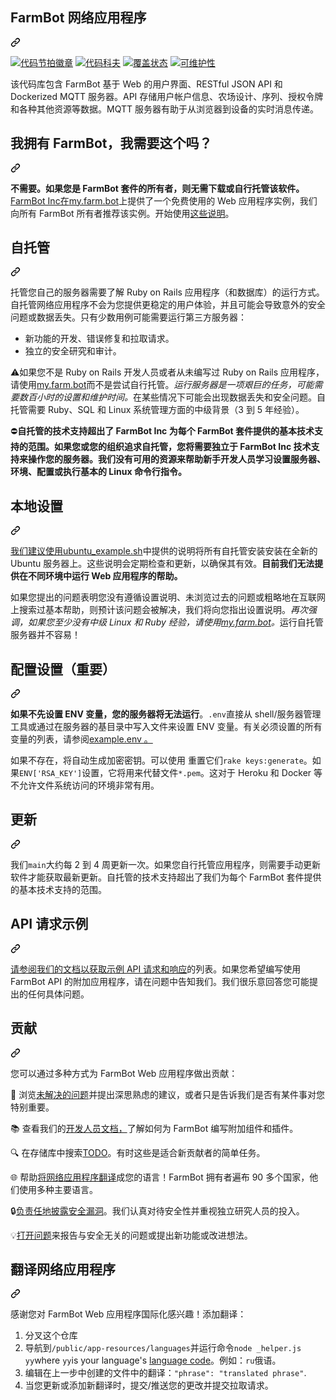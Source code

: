 <div class="Box-sc-g0xbh4-0 bJMeLZ js-snippet-clipboard-copy-unpositioned" data-hpc="true"><article class="markdown-body entry-content container-lg" itemprop="text"><div class="markdown-heading" dir="auto"><h1 tabindex="-1" class="heading-element" dir="auto"><font style="vertical-align: inherit;"><font style="vertical-align: inherit;">FarmBot 网络应用程序</font></font></h1><a id="user-content-farmbot-web-app" class="anchor" aria-label="永久链接：FarmBot Web 应用程序" href="#farmbot-web-app"><svg class="octicon octicon-link" viewBox="0 0 16 16" version="1.1" width="16" height="16" aria-hidden="true"><path d="m7.775 3.275 1.25-1.25a3.5 3.5 0 1 1 4.95 4.95l-2.5 2.5a3.5 3.5 0 0 1-4.95 0 .751.751 0 0 1 .018-1.042.751.751 0 0 1 1.042-.018 1.998 1.998 0 0 0 2.83 0l2.5-2.5a2.002 2.002 0 0 0-2.83-2.83l-1.25 1.25a.751.751 0 0 1-1.042-.018.751.751 0 0 1-.018-1.042Zm-4.69 9.64a1.998 1.998 0 0 0 2.83 0l1.25-1.25a.751.751 0 0 1 1.042.018.751.751 0 0 1 .018 1.042l-1.25 1.25a3.5 3.5 0 1 1-4.95-4.95l2.5-2.5a3.5 3.5 0 0 1 4.95 0 .751.751 0 0 1-.018 1.042.751.751 0 0 1-1.042.018 1.998 1.998 0 0 0-2.83 0l-2.5 2.5a1.998 1.998 0 0 0 0 2.83Z"></path></svg></a></div>
<p dir="auto"><a href="https://codebeat.co/projects/github-com-farmbot-farmbot-web-app-staging" rel="nofollow"><img src="https://camo.githubusercontent.com/ce7e79eae6d516d70e22e55e3483434cd2ffce2933662e5739e5bb4d581c200b/68747470733a2f2f636f6465626561742e636f2f6261646765732f37663831383539622d363766652d346264622d623536662d303530626665643335653963" alt="代码节拍徽章" data-canonical-src="https://codebeat.co/badges/7f81859b-67fe-4bdb-b56f-050bfed35e9c" style="max-width: 100%;"></a>
<a href="https://codecov.io/gh/FarmBot/Farmbot-Web-App" rel="nofollow"><img src="https://camo.githubusercontent.com/852c62cfb5902126f883db15aec0df1e3463b9612744197c6d814dbb193a497d/68747470733a2f2f636f6465636f762e696f2f67682f4661726d426f742f4661726d626f742d5765622d4170702f6272616e63682f73746167696e672f67726170682f62616467652e737667" alt="代码科夫" data-canonical-src="https://codecov.io/gh/FarmBot/Farmbot-Web-App/branch/staging/graph/badge.svg" style="max-width: 100%;"></a>
<a href="https://coveralls.io/github/FarmBot/Farmbot-Web-App" rel="nofollow"><img src="https://camo.githubusercontent.com/e80fe5a560d16f63a0f8805c1f707a2ea093efc112b564fbdfd7aeedf3aebcbf/68747470733a2f2f636f766572616c6c732e696f2f7265706f732f6769746875622f4661726d426f742f4661726d626f742d5765622d4170702f62616467652e737667" alt="覆盖状态" data-canonical-src="https://coveralls.io/repos/github/FarmBot/Farmbot-Web-App/badge.svg" style="max-width: 100%;"></a>
<a href="https://codeclimate.com/github/FarmBot/Farmbot-Web-App/maintainability" rel="nofollow"><img src="https://camo.githubusercontent.com/2cf5a91fa1ffbd212ebdd1bb44d295b40bafe0c6f2670f04d109da7beb8f2969/68747470733a2f2f6170692e636f6465636c696d6174652e636f6d2f76312f6261646765732f37343039313136336438613032626238393838662f6d61696e7461696e6162696c697479" alt="可维护性" data-canonical-src="https://api.codeclimate.com/v1/badges/74091163d8a02bb8988f/maintainability" style="max-width: 100%;"></a></p>
<p dir="auto"><font style="vertical-align: inherit;"><font style="vertical-align: inherit;">该代码库包含 FarmBot 基于 Web 的用户界面、RESTful JSON API 和 Dockerized MQTT 服务器。</font><font style="vertical-align: inherit;">API 存储用户帐户信息、农场设计、序列、授权令牌和各种其他资源等数据。</font><font style="vertical-align: inherit;">MQTT 服务器有助于从浏览器到设备的实时消息传递。</font></font></p>
<div class="markdown-heading" dir="auto"><h2 tabindex="-1" class="heading-element" dir="auto"><font style="vertical-align: inherit;"><font style="vertical-align: inherit;">我拥有 FarmBot，我需要这个吗？</font></font></h2><a id="user-content-i-own-a-farmbot-do-i-need-this" class="anchor" aria-label="永久链接：我拥有一个 FarmBot，我需要这个吗？" href="#i-own-a-farmbot-do-i-need-this"><svg class="octicon octicon-link" viewBox="0 0 16 16" version="1.1" width="16" height="16" aria-hidden="true"><path d="m7.775 3.275 1.25-1.25a3.5 3.5 0 1 1 4.95 4.95l-2.5 2.5a3.5 3.5 0 0 1-4.95 0 .751.751 0 0 1 .018-1.042.751.751 0 0 1 1.042-.018 1.998 1.998 0 0 0 2.83 0l2.5-2.5a2.002 2.002 0 0 0-2.83-2.83l-1.25 1.25a.751.751 0 0 1-1.042-.018.751.751 0 0 1-.018-1.042Zm-4.69 9.64a1.998 1.998 0 0 0 2.83 0l1.25-1.25a.751.751 0 0 1 1.042.018.751.751 0 0 1 .018 1.042l-1.25 1.25a3.5 3.5 0 1 1-4.95-4.95l2.5-2.5a3.5 3.5 0 0 1 4.95 0 .751.751 0 0 1-.018 1.042.751.751 0 0 1-1.042.018 1.998 1.998 0 0 0-2.83 0l-2.5 2.5a1.998 1.998 0 0 0 0 2.83Z"></path></svg></a></div>
<p dir="auto"><strong><font style="vertical-align: inherit;"><font style="vertical-align: inherit;">不需要。如果您是 FarmBot 套件的所有者，则无需下载或自行托管该软件。</font></font></strong> <a href="https://farm.bot" rel="nofollow"><font style="vertical-align: inherit;"><font style="vertical-align: inherit;">FarmBot Inc在</font></font></a><font style="vertical-align: inherit;"></font><a href="https://my.farm.bot/" rel="nofollow"><font style="vertical-align: inherit;"><font style="vertical-align: inherit;">my.farm.bot</font></font></a><font style="vertical-align: inherit;"><font style="vertical-align: inherit;">上提供了一个免费使用的 Web 应用程序实例</font><font style="vertical-align: inherit;">，我们向所有 FarmBot 所有者推荐该实例。</font><font style="vertical-align: inherit;">开始使用</font></font><a href="https://software.farm.bot/docs/getting-started" rel="nofollow"><font style="vertical-align: inherit;"><font style="vertical-align: inherit;">这些说明</font></font></a><font style="vertical-align: inherit;"><font style="vertical-align: inherit;">。</font></font></p>
<div class="markdown-heading" dir="auto"><h1 tabindex="-1" class="heading-element" dir="auto"><font style="vertical-align: inherit;"><font style="vertical-align: inherit;">自托管</font></font></h1><a id="user-content-self-hosting" class="anchor" aria-label="永久链接：自托管" href="#self-hosting"><svg class="octicon octicon-link" viewBox="0 0 16 16" version="1.1" width="16" height="16" aria-hidden="true"><path d="m7.775 3.275 1.25-1.25a3.5 3.5 0 1 1 4.95 4.95l-2.5 2.5a3.5 3.5 0 0 1-4.95 0 .751.751 0 0 1 .018-1.042.751.751 0 0 1 1.042-.018 1.998 1.998 0 0 0 2.83 0l2.5-2.5a2.002 2.002 0 0 0-2.83-2.83l-1.25 1.25a.751.751 0 0 1-1.042-.018.751.751 0 0 1-.018-1.042Zm-4.69 9.64a1.998 1.998 0 0 0 2.83 0l1.25-1.25a.751.751 0 0 1 1.042.018.751.751 0 0 1 .018 1.042l-1.25 1.25a3.5 3.5 0 1 1-4.95-4.95l2.5-2.5a3.5 3.5 0 0 1 4.95 0 .751.751 0 0 1-.018 1.042.751.751 0 0 1-1.042.018 1.998 1.998 0 0 0-2.83 0l-2.5 2.5a1.998 1.998 0 0 0 0 2.83Z"></path></svg></a></div>
<p dir="auto"><font style="vertical-align: inherit;"><font style="vertical-align: inherit;">托管您自己的服务器需要了解 Ruby on Rails 应用程序（和数据库）的运行方式。</font><font style="vertical-align: inherit;">自托管网络应用程序不会为您提供更稳定的用户体验，并且可能会导致意外的安全问题或数据丢失。</font><font style="vertical-align: inherit;">只有少数用例可能需要运行第三方服务器：</font></font></p>
<ul dir="auto">
<li><font style="vertical-align: inherit;"><font style="vertical-align: inherit;">新功能的开发、错误修复和拉取请求。</font></font></li>
<li><font style="vertical-align: inherit;"><font style="vertical-align: inherit;">独立的安全研究和审计。</font></font></li>
</ul>
<p dir="auto"><g-emoji class="g-emoji" alias="warning"><font style="vertical-align: inherit;"><font style="vertical-align: inherit;">⚠️</font></font></g-emoji><font style="vertical-align: inherit;"><font style="vertical-align: inherit;">如果您不是 Ruby on Rails 开发人员或者从未编写过 Ruby on Rails 应用程序，请使用</font></font><a href="https://my.farm.bot/" rel="nofollow"><font style="vertical-align: inherit;"><font style="vertical-align: inherit;">my.farm.bot</font></font></a><font style="vertical-align: inherit;"><font style="vertical-align: inherit;">而不是尝试自行托管。</font></font><em><font style="vertical-align: inherit;"><font style="vertical-align: inherit;">运行服务器是一项艰巨的任务，可能需要数百小时的设置和维护时间。</font></font></em><font style="vertical-align: inherit;"><font style="vertical-align: inherit;">在某些情况下可能会出现数据丢失和安全问题。</font><font style="vertical-align: inherit;">自托管需要 Ruby、SQL 和 Linux 系统管理方面的中级背景（3 到 5 年经验）。</font></font></p>
<p dir="auto"><font style="vertical-align: inherit;"><font style="vertical-align: inherit;">⛔</font></font><strong><font style="vertical-align: inherit;"><font style="vertical-align: inherit;">自托管的技术支持超出了 FarmBot Inc 为每个 FarmBot 套件提供的基本技术支持的范围。</font><font style="vertical-align: inherit;">如果您或您的组织追求自托管，您将需要独立于 FarmBot Inc 技术支持来操作您的服务器。</font><font style="vertical-align: inherit;">我们没有可用的资源来帮助新手开发人员学习设置服务器、环境、配置或执行基本的 Linux 命令行指令。</font></font></strong></p>
<div class="markdown-heading" dir="auto"><h2 tabindex="-1" class="heading-element" dir="auto"><font style="vertical-align: inherit;"><font style="vertical-align: inherit;">本地设置</font></font></h2><a id="user-content-local-setup" class="anchor" aria-label="永久链接：本地设置" href="#local-setup"><svg class="octicon octicon-link" viewBox="0 0 16 16" version="1.1" width="16" height="16" aria-hidden="true"><path d="m7.775 3.275 1.25-1.25a3.5 3.5 0 1 1 4.95 4.95l-2.5 2.5a3.5 3.5 0 0 1-4.95 0 .751.751 0 0 1 .018-1.042.751.751 0 0 1 1.042-.018 1.998 1.998 0 0 0 2.83 0l2.5-2.5a2.002 2.002 0 0 0-2.83-2.83l-1.25 1.25a.751.751 0 0 1-1.042-.018.751.751 0 0 1-.018-1.042Zm-4.69 9.64a1.998 1.998 0 0 0 2.83 0l1.25-1.25a.751.751 0 0 1 1.042.018.751.751 0 0 1 .018 1.042l-1.25 1.25a3.5 3.5 0 1 1-4.95-4.95l2.5-2.5a3.5 3.5 0 0 1 4.95 0 .751.751 0 0 1-.018 1.042.751.751 0 0 1-1.042.018 1.998 1.998 0 0 0-2.83 0l-2.5 2.5a1.998 1.998 0 0 0 0 2.83Z"></path></svg></a></div>
<p dir="auto"><font style="vertical-align: inherit;"></font><a href="https://github.com/FarmBot/Farmbot-Web-App/blob/main/ubuntu_example.sh"><font style="vertical-align: inherit;"><font style="vertical-align: inherit;">我们建议使用ubuntu_example.sh</font></font></a><font style="vertical-align: inherit;"><font style="vertical-align: inherit;">中提供的说明将所有自托管安装安装在全新的 Ubuntu 服务器上</font><font style="vertical-align: inherit;">。</font><font style="vertical-align: inherit;">这些说明会定期检查和更新，以确保其有效。</font></font><strong><font style="vertical-align: inherit;"><font style="vertical-align: inherit;">目前我们无法提供在不同环境中运行 Web 应用程序的帮助。</font></font></strong></p>
<p dir="auto"><font style="vertical-align: inherit;"><font style="vertical-align: inherit;">如果您提出的问题表明您没有遵循设置说明、未浏览过去的问题或粗略地在互联网上搜索过基本帮助，则预计该问题会被解决，我们将向您指出设置说明。</font></font><em><font style="vertical-align: inherit;"><font style="vertical-align: inherit;">再次强调，如果您至少没有中级 Linux 和 Ruby 经验，请使用</font></font><a href="https://my.farm.bot" rel="nofollow"><font style="vertical-align: inherit;"><font style="vertical-align: inherit;">my.farm.bot</font></font></a><font style="vertical-align: inherit;"><font style="vertical-align: inherit;">。</font></font></em><font style="vertical-align: inherit;"><font style="vertical-align: inherit;">运行自托管服务器并不容易！</font></font></p>
<div class="markdown-heading" dir="auto"><h2 tabindex="-1" class="heading-element" dir="auto"><font style="vertical-align: inherit;"><font style="vertical-align: inherit;">配置设置（重要）</font></font></h2><a id="user-content-configuration-settings-important" class="anchor" aria-label="永久链接：配置设置（重要）" href="#configuration-settings-important"><svg class="octicon octicon-link" viewBox="0 0 16 16" version="1.1" width="16" height="16" aria-hidden="true"><path d="m7.775 3.275 1.25-1.25a3.5 3.5 0 1 1 4.95 4.95l-2.5 2.5a3.5 3.5 0 0 1-4.95 0 .751.751 0 0 1 .018-1.042.751.751 0 0 1 1.042-.018 1.998 1.998 0 0 0 2.83 0l2.5-2.5a2.002 2.002 0 0 0-2.83-2.83l-1.25 1.25a.751.751 0 0 1-1.042-.018.751.751 0 0 1-.018-1.042Zm-4.69 9.64a1.998 1.998 0 0 0 2.83 0l1.25-1.25a.751.751 0 0 1 1.042.018.751.751 0 0 1 .018 1.042l-1.25 1.25a3.5 3.5 0 1 1-4.95-4.95l2.5-2.5a3.5 3.5 0 0 1 4.95 0 .751.751 0 0 1-.018 1.042.751.751 0 0 1-1.042.018 1.998 1.998 0 0 0-2.83 0l-2.5 2.5a1.998 1.998 0 0 0 0 2.83Z"></path></svg></a></div>
<p dir="auto"><strong><font style="vertical-align: inherit;"><font style="vertical-align: inherit;">如果不先设置 ENV 变量，您的服务器将无法运行</font></font></strong><font style="vertical-align: inherit;"><font style="vertical-align: inherit;">。</font></font><code>.env</code><font style="vertical-align: inherit;"><font style="vertical-align: inherit;">直接从 shell/服务器管理工&ZeroWidthSpace;&ZeroWidthSpace;具或通过在服务器的基目录中</font><font style="vertical-align: inherit;">写入文件来设置 ENV 变量。</font><font style="vertical-align: inherit;">有关必须设置的所有变量的列表，</font><font style="vertical-align: inherit;">请参阅</font></font><a href="https://github.com/FarmBot/Farmbot-Web-App/blob/main/example.env"><font style="vertical-align: inherit;"><font style="vertical-align: inherit;">example.env 。</font></font></a><font style="vertical-align: inherit;"></font></p>
<p dir="auto"><font style="vertical-align: inherit;"><font style="vertical-align: inherit;">如果不存在，将自动生成加密密钥。</font><font style="vertical-align: inherit;">可以使用 重置它们</font></font><code>rake keys:generate</code><font style="vertical-align: inherit;"><font style="vertical-align: inherit;">。</font><font style="vertical-align: inherit;">如果</font></font><code>ENV['RSA_KEY']</code><font style="vertical-align: inherit;"><font style="vertical-align: inherit;">设置，它将用来代替文件</font></font><code>*.pem</code><font style="vertical-align: inherit;"><font style="vertical-align: inherit;">。</font><font style="vertical-align: inherit;">这对于 Heroku 和 Docker 等不允许文件系统访问的环境非常有用。</font></font></p>
<div class="markdown-heading" dir="auto"><h2 tabindex="-1" class="heading-element" dir="auto"><font style="vertical-align: inherit;"><font style="vertical-align: inherit;">更新</font></font></h2><a id="user-content-updates" class="anchor" aria-label="永久链接：更新" href="#updates"><svg class="octicon octicon-link" viewBox="0 0 16 16" version="1.1" width="16" height="16" aria-hidden="true"><path d="m7.775 3.275 1.25-1.25a3.5 3.5 0 1 1 4.95 4.95l-2.5 2.5a3.5 3.5 0 0 1-4.95 0 .751.751 0 0 1 .018-1.042.751.751 0 0 1 1.042-.018 1.998 1.998 0 0 0 2.83 0l2.5-2.5a2.002 2.002 0 0 0-2.83-2.83l-1.25 1.25a.751.751 0 0 1-1.042-.018.751.751 0 0 1-.018-1.042Zm-4.69 9.64a1.998 1.998 0 0 0 2.83 0l1.25-1.25a.751.751 0 0 1 1.042.018.751.751 0 0 1 .018 1.042l-1.25 1.25a3.5 3.5 0 1 1-4.95-4.95l2.5-2.5a3.5 3.5 0 0 1 4.95 0 .751.751 0 0 1-.018 1.042.751.751 0 0 1-1.042.018 1.998 1.998 0 0 0-2.83 0l-2.5 2.5a1.998 1.998 0 0 0 0 2.83Z"></path></svg></a></div>
<p dir="auto"><font style="vertical-align: inherit;"><font style="vertical-align: inherit;">我们</font></font><code>main</code><font style="vertical-align: inherit;"><font style="vertical-align: inherit;">大约每 2 到 4 周更新一次。</font><font style="vertical-align: inherit;">如果您自行托管应用程序，则需要手动更新软件才能获取最新更新。</font><font style="vertical-align: inherit;">自托管的技术支持超出了我们为每个 FarmBot 套件提供的基本技术支持的范围。</font></font></p>
<div class="markdown-heading" dir="auto"><h2 tabindex="-1" class="heading-element" dir="auto"><font style="vertical-align: inherit;"><font style="vertical-align: inherit;">API 请求示例</font></font></h2><a id="user-content-example-api-requests" class="anchor" aria-label="永久链接：API 请求示例" href="#example-api-requests"><svg class="octicon octicon-link" viewBox="0 0 16 16" version="1.1" width="16" height="16" aria-hidden="true"><path d="m7.775 3.275 1.25-1.25a3.5 3.5 0 1 1 4.95 4.95l-2.5 2.5a3.5 3.5 0 0 1-4.95 0 .751.751 0 0 1 .018-1.042.751.751 0 0 1 1.042-.018 1.998 1.998 0 0 0 2.83 0l2.5-2.5a2.002 2.002 0 0 0-2.83-2.83l-1.25 1.25a.751.751 0 0 1-1.042-.018.751.751 0 0 1-.018-1.042Zm-4.69 9.64a1.998 1.998 0 0 0 2.83 0l1.25-1.25a.751.751 0 0 1 1.042.018.751.751 0 0 1 .018 1.042l-1.25 1.25a3.5 3.5 0 1 1-4.95-4.95l2.5-2.5a3.5 3.5 0 0 1 4.95 0 .751.751 0 0 1-.018 1.042.751.751 0 0 1-1.042.018 1.998 1.998 0 0 0-2.83 0l-2.5 2.5a1.998 1.998 0 0 0 0 2.83Z"></path></svg></a></div>
<p dir="auto"><font style="vertical-align: inherit;"></font><a href="https://developer.farm.bot/docs/api-docs" rel="nofollow"><font style="vertical-align: inherit;"><font style="vertical-align: inherit;">请参阅我们的文档以获取示例 API 请求和响应</font></font></a><font style="vertical-align: inherit;"><font style="vertical-align: inherit;">的列表</font><font style="vertical-align: inherit;">。</font><font style="vertical-align: inherit;">如果您希望编写使用 FarmBot API 的附加应用程序，请在问题中告知我们。</font><font style="vertical-align: inherit;">我们很乐意回答您可能提出的任何具体问题。</font></font></p>
<div class="markdown-heading" dir="auto"><h1 tabindex="-1" class="heading-element" dir="auto"><font style="vertical-align: inherit;"><font style="vertical-align: inherit;">贡献</font></font></h1><a id="user-content-contributing" class="anchor" aria-label="永久链接：贡献" href="#contributing"><svg class="octicon octicon-link" viewBox="0 0 16 16" version="1.1" width="16" height="16" aria-hidden="true"><path d="m7.775 3.275 1.25-1.25a3.5 3.5 0 1 1 4.95 4.95l-2.5 2.5a3.5 3.5 0 0 1-4.95 0 .751.751 0 0 1 .018-1.042.751.751 0 0 1 1.042-.018 1.998 1.998 0 0 0 2.83 0l2.5-2.5a2.002 2.002 0 0 0-2.83-2.83l-1.25 1.25a.751.751 0 0 1-1.042-.018.751.751 0 0 1-.018-1.042Zm-4.69 9.64a1.998 1.998 0 0 0 2.83 0l1.25-1.25a.751.751 0 0 1 1.042.018.751.751 0 0 1 .018 1.042l-1.25 1.25a3.5 3.5 0 1 1-4.95-4.95l2.5-2.5a3.5 3.5 0 0 1 4.95 0 .751.751 0 0 1-.018 1.042.751.751 0 0 1-1.042.018 1.998 1.998 0 0 0-2.83 0l-2.5 2.5a1.998 1.998 0 0 0 0 2.83Z"></path></svg></a></div>
<p dir="auto"><font style="vertical-align: inherit;"><font style="vertical-align: inherit;">您可以通过多种方式为 FarmBot Web 应用程序做出贡献：</font></font></p>
<p dir="auto"><font style="vertical-align: inherit;"><font style="vertical-align: inherit;">📝 浏览</font></font><a href="https://github.com/FarmBot/Farmbot-Web-App/issues"><font style="vertical-align: inherit;"><font style="vertical-align: inherit;">未解决的问题</font></font></a><font style="vertical-align: inherit;"><font style="vertical-align: inherit;">并提出深思熟虑的建议，或者只是告诉我们是否有某件事对您特别重要。</font></font></p>
<p dir="auto"><font style="vertical-align: inherit;"><font style="vertical-align: inherit;">📚 查看我们的</font></font><a href="https://developer.farm.bot/" rel="nofollow"><font style="vertical-align: inherit;"><font style="vertical-align: inherit;">开发人员文档，</font></font></a><font style="vertical-align: inherit;"><font style="vertical-align: inherit;">了解如何为 FarmBot 编写附加组件和插件。</font></font></p>
<p dir="auto"><font style="vertical-align: inherit;"><font style="vertical-align: inherit;">🔍 在存储库中搜索</font></font><a href="https://github.com/FarmBot/Farmbot-Web-App/search?utf8=%E2%9C%93&amp;q=todo"><font style="vertical-align: inherit;"><font style="vertical-align: inherit;">TODO</font></font></a><font style="vertical-align: inherit;"><font style="vertical-align: inherit;">。</font><font style="vertical-align: inherit;">有时这些是适合新贡献者的简单任务。</font></font></p>
<p dir="auto"><font style="vertical-align: inherit;"><font style="vertical-align: inherit;">🌐 帮助</font></font><a href="#translating-the-web-app"><font style="vertical-align: inherit;"><font style="vertical-align: inherit;">将网络应用程序翻译</font></font></a><font style="vertical-align: inherit;"><font style="vertical-align: inherit;">成您的语言！</font><font style="vertical-align: inherit;">FarmBot 拥有者遍布 90 多个国家，他们使用多种主要语言。</font></font></p>
<p dir="auto"><font style="vertical-align: inherit;"><font style="vertical-align: inherit;">🔒</font></font><a href="http://disclosure.farm.bot/" rel="nofollow"><font style="vertical-align: inherit;"><font style="vertical-align: inherit;">负责任地披露安全漏洞</font></font></a><font style="vertical-align: inherit;"><font style="vertical-align: inherit;">。</font><font style="vertical-align: inherit;">我们认真对待安全性并重视独立研究人员的投入。</font></font></p>
<p dir="auto"><font style="vertical-align: inherit;"><font style="vertical-align: inherit;">💡</font></font><a href="https://github.com/FarmBot/Farmbot-Web-App/issues/new"><font style="vertical-align: inherit;"><font style="vertical-align: inherit;">打开问题</font></font></a><font style="vertical-align: inherit;"><font style="vertical-align: inherit;">来报告与安全无关的问题或提出新功能或改进想法。</font></font></p>
<div class="markdown-heading" dir="auto"><h2 tabindex="-1" class="heading-element" dir="auto"><font style="vertical-align: inherit;"><font style="vertical-align: inherit;">翻译网络应用程序</font></font></h2><a id="user-content-translating-the-web-app" class="anchor" aria-label="永久链接：翻译网络应用程序" href="#translating-the-web-app"><svg class="octicon octicon-link" viewBox="0 0 16 16" version="1.1" width="16" height="16" aria-hidden="true"><path d="m7.775 3.275 1.25-1.25a3.5 3.5 0 1 1 4.95 4.95l-2.5 2.5a3.5 3.5 0 0 1-4.95 0 .751.751 0 0 1 .018-1.042.751.751 0 0 1 1.042-.018 1.998 1.998 0 0 0 2.83 0l2.5-2.5a2.002 2.002 0 0 0-2.83-2.83l-1.25 1.25a.751.751 0 0 1-1.042-.018.751.751 0 0 1-.018-1.042Zm-4.69 9.64a1.998 1.998 0 0 0 2.83 0l1.25-1.25a.751.751 0 0 1 1.042.018.751.751 0 0 1 .018 1.042l-1.25 1.25a3.5 3.5 0 1 1-4.95-4.95l2.5-2.5a3.5 3.5 0 0 1 4.95 0 .751.751 0 0 1-.018 1.042.751.751 0 0 1-1.042.018 1.998 1.998 0 0 0-2.83 0l-2.5 2.5a1.998 1.998 0 0 0 0 2.83Z"></path></svg></a></div>
<p dir="auto"><font style="vertical-align: inherit;"><font style="vertical-align: inherit;">感谢您对 FarmBot Web 应用程序国际化感兴趣！</font><font style="vertical-align: inherit;">添加翻译：</font></font></p>
<ol dir="auto">
<li><font style="vertical-align: inherit;"><font style="vertical-align: inherit;">分叉这个仓库</font></font></li>
<li><font style="vertical-align: inherit;"><font style="vertical-align: inherit;">导航到</font></font><code>/public/app-resources/languages</code><font style="vertical-align: inherit;"><font style="vertical-align: inherit;">并运行命令</font></font><code>node _helper.js yy</code><font style="vertical-align: inherit;"><font style="vertical-align: inherit;">where </font></font><code>yy</code><font style="vertical-align: inherit;"><font style="vertical-align: inherit;">is your language's </font></font><a href="http://www.science.co.il/Language/Locale-codes.php" rel="nofollow"><font style="vertical-align: inherit;"><font style="vertical-align: inherit;">language code</font></font></a><font style="vertical-align: inherit;"><font style="vertical-align: inherit;">。</font><font style="vertical-align: inherit;">例如：</font></font><code>ru</code><font style="vertical-align: inherit;"><font style="vertical-align: inherit;">俄语。</font></font></li>
<li><font style="vertical-align: inherit;"><font style="vertical-align: inherit;">编辑在上一步中创建的文件中的翻译：</font></font><code>"phrase": "translated phrase"</code><font style="vertical-align: inherit;"><font style="vertical-align: inherit;">.</font></font></li>
<li><font style="vertical-align: inherit;"><font style="vertical-align: inherit;">当您更新或添加新翻译时，提交/推送您的更改并提交拉取请求。</font></font></li>
</ol>
</article></div>
